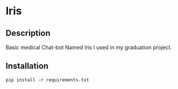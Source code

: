 # Iris

## Description 

Basic medical Chat-bot Named Iris I used in my graduation project.

## Installation

```
pip install -r requirements.txt
```